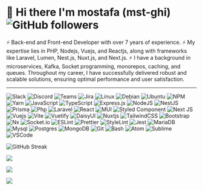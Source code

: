 # 👋 Hi there I'm mostafa (mst-ghi)  ![GitHub followers](https://img.shields.io/github/followers/mst-ghi)
⚡ Back-end and Front-end Developer with over 7 years of experience.
⚡ My expertise lies in PHP, Nodejs, Vuejs, and Reactjs, along with frameworks like Laravel, Lumen, Nest.js, Nuxt.js, and Next.js.
⚡ I have a background in microservices, Kafka, Socket programming, monorepos, caching, and queues.
Throughout my career, I have successfully delivered robust and scalable solutions, ensuring optimal performance and user satisfaction.

---
 ![Slack](https://img.shields.io/badge/Slack-4A154B?style=for-the-badge&logo=slack&logoColor=white) ![Discord](https://img.shields.io/badge/Discord-7289DA?style=for-the-badge&logo=discord&logoColor=white) ![Teams](https://img.shields.io/badge/Microsoft_Teams-6264A7?style=for-the-badge&logo=microsoft-teams&logoColor=white) ![Jira](https://img.shields.io/badge/Jira-0052CC?style=for-the-badge&logo=Jira&logoColor=white) ![Linux](https://img.shields.io/badge/Linux-FCC624?style=for-the-badge&logo=linux&logoColor=black) ![Debian](https://img.shields.io/badge/Debian-A81D33?style=for-the-badge&logo=debian&logoColor=white) ![Ubuntu](https://img.shields.io/badge/Ubuntu-E95420?style=for-the-badge&logo=ubuntu&logoColor=white)  ![NPM](https://img.shields.io/badge/NPM-%23000000.svg?style=for-the-badge&logo=npm&logoColor=white) ![Yarn](https://img.shields.io/badge/yarn-%232C8EBB.svg?style=for-the-badge&logo=yarn&logoColor=white) ![JavaScript](https://img.shields.io/badge/javascript-%23323330.svg?style=for-the-badge&logo=javascript&logoColor=%23F7DF1E) ![TypeScript](https://img.shields.io/badge/typescript-%23007ACC.svg?style=for-the-badge&logo=typescript&logoColor=white) ![Express.js](https://img.shields.io/badge/express.js-%23404d59.svg?style=for-the-badge&logo=express&logoColor=%2361DAFB) ![NodeJS](https://img.shields.io/badge/node.js-6DA55F?style=for-the-badge&logo=node.js&logoColor=white) ![NestJS](https://img.shields.io/badge/nestjs-%23E0234E.svg?style=for-the-badge&logo=nestjs&logoColor=white) ![Prisma](https://img.shields.io/badge/Prisma-3982CE?style=for-the-badge&logo=Prisma&logoColor=white) ![Php](https://img.shields.io/badge/PHP-777BB4?style=for-the-badge&logo=php&logoColor=white) ![Laravel](https://img.shields.io/badge/laravel-%23FF2D20.svg?style=for-the-badge&logo=laravel&logoColor=white) ![React](https://img.shields.io/badge/react-%2320232a.svg?style=for-the-badge&logo=react&logoColor=%2361DAFB) ![MUI](https://img.shields.io/badge/MUI-%230081CB.svg?style=for-the-badge&logo=mui&logoColor=white) ![Styled Component](https://img.shields.io/badge/styled--components-DB7093?style=for-the-badge&logo=styled-components&logoColor=white)  ![Next JS](https://img.shields.io/badge/Next-black?style=for-the-badge&logo=next.js&logoColor=white) ![Vuejs](https://img.shields.io/badge/Vue.js-35495E?style=for-the-badge&logo=vuedotjs&logoColor=4FC08D) ![Vite](https://img.shields.io/badge/vite-%23646CFF.svg?style=for-the-badge&logo=vite&logoColor=white) ![Vuetify](https://img.shields.io/badge/Vuetify-1867C0?style=for-the-badge&logo=vuetify&logoColor=AEDDFF)    ![DaisyUI](https://img.shields.io/badge/daisyui-5A0EF8?style=for-the-badge&logo=daisyui&logoColor=white)   ![Nuxtjs](https://img.shields.io/badge/Nuxt-002E3B?style=for-the-badge&logo=nuxtdotjs&logoColor=#00DC82) ![TailwindCSS](https://img.shields.io/badge/tailwindcss-%2338B2AC.svg?style=for-the-badge&logo=tailwind-css&logoColor=white) ![Bootstrap](https://img.shields.io/badge/Bootstrap-563D7C?style=for-the-badge&logo=bootstrap&logoColor=white) ![Nx](https://img.shields.io/badge/nx-143055?style=for-the-badge&logo=nx&logoColor=white) ![Socket.io](https://img.shields.io/badge/Socket.io-black?style=for-the-badge&logo=socket.io&badgeColor=010101) ![ESLint](https://img.shields.io/badge/eslint-3A33D1?style=for-the-badge&logo=eslint&logoColor=white) ![Prettier](https://img.shields.io/badge/prettier-1A2C34?style=for-the-badge&logo=prettier&logoColor=F7BA3E) ![StyleLint](https://img.shields.io/badge/stylelint-000?style=for-the-badge&logo=stylelint&logoColor=white) ![Jest](https://img.shields.io/badge/Jest-323330?style=for-the-badge&logo=Jest&logoColor=white) ![MariaDB](https://img.shields.io/badge/MariaDB-003545?style=for-the-badge&logo=mariadb&logoColor=white) ![Mysql](https://img.shields.io/badge/MySQL-00000F?style=for-the-badge&logo=mysql&logoColor=white) ![Postgres](https://img.shields.io/badge/PostgreSQL-316192?style=for-the-badge&logo=postgresql&logoColor=white) ![MongoDB](https://img.shields.io/badge/MongoDB-4EA94B?style=for-the-badge&logo=mongodb&logoColor=white) ![Git](https://img.shields.io/badge/GIT-E44C30?style=for-the-badge&logo=git&logoColor=whit) ![Bash](https://img.shields.io/badge/GNU%20Bash-4EAA25?style=for-the-badge&logo=GNU%20Bash&logoColor=white) ![Atom](https://img.shields.io/badge/Atom-66595C?style=for-the-badge&logo=Atom&logoColor=white) ![Sublime](https://img.shields.io/badge/sublime_text-%23575757.svg?&style=for-the-badge&logo=sublime-text&logoColor=important) ![VSCode](https://img.shields.io/badge/Visual_Studio_Code-0078D4?style=for-the-badge&logo=visual%20studio%20code&logoColor=white)  
  
   ![GitHub Streak](https://github-readme-streak-stats.herokuapp.com?user=mst-ghi&theme=radical&hide_border=true&border_radius=12&card_width=680)
   
![](https://github-readme-stats.vercel.app/api?username=mst-ghi&theme=radical&hide_border=true&border_radius=12&include_all_commits=true&count_private=true&card_width=680)
 
 ![](https://github-readme-stats.vercel.app/api/top-langs/?username=mst-ghi&theme=radical&hide_border=true&border_radius=12&include_all_commits=true&count_private=true&card_width=680)
  
![](https://github-profile-trophy.vercel.app/?username=mst-ghi&theme=radical&margin-w=4&margin-h=4)

